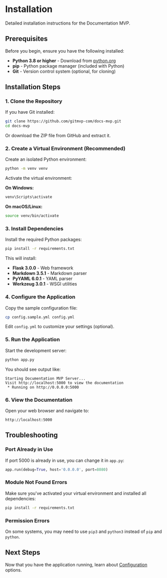 # Installation

Detailed installation instructions for the Documentation MVP.

## Prerequisites

Before you begin, ensure you have the following installed:

*   **Python 3.8 or higher** - Download from [python.org](https://www.python.org/)
*   **pip** - Python package manager (included with Python)
*   **Git** - Version control system (optional, for cloning)

## Installation Steps

### 1. Clone the Repository

If you have Git installed:

```bash
git clone https://github.com/gitmvp-com/docs-mvp.git
cd docs-mvp
```

Or download the ZIP file from GitHub and extract it.

### 2. Create a Virtual Environment (Recommended)

Create an isolated Python environment:

```bash
python -m venv venv
```

Activate the virtual environment:

**On Windows:**

```bash
venv\Scripts\activate
```

**On macOS/Linux:**

```bash
source venv/bin/activate
```

### 3. Install Dependencies

Install the required Python packages:

```bash
pip install -r requirements.txt
```

This will install:

*   **Flask 3.0.0** - Web framework
*   **Markdown 3.5.1** - Markdown parser
*   **PyYAML 6.0.1** - YAML parser
*   **Werkzeug 3.0.1** - WSGI utilities

### 4. Configure the Application

Copy the sample configuration file:

```bash
cp config.sample.yml config.yml
```

Edit `config.yml` to customize your settings (optional).

### 5. Run the Application

Start the development server:

```bash
python app.py
```

You should see output like:

```
Starting Documentation MVP Server...
Visit http://localhost:5000 to view the documentation
 * Running on http://0.0.0.0:5000
```

### 6. View the Documentation

Open your web browser and navigate to:

```
http://localhost:5000
```

## Troubleshooting

### Port Already in Use

If port 5000 is already in use, you can change it in `app.py`:

```python
app.run(debug=True, host='0.0.0.0', port=8080)
```

### Module Not Found Errors

Make sure you've activated your virtual environment and installed all dependencies:

```bash
pip install -r requirements.txt
```

### Permission Errors

On some systems, you may need to use `pip3` and `python3` instead of `pip` and `python`.

## Next Steps

Now that you have the application running, learn about [Configuration](configuration.md) options.

